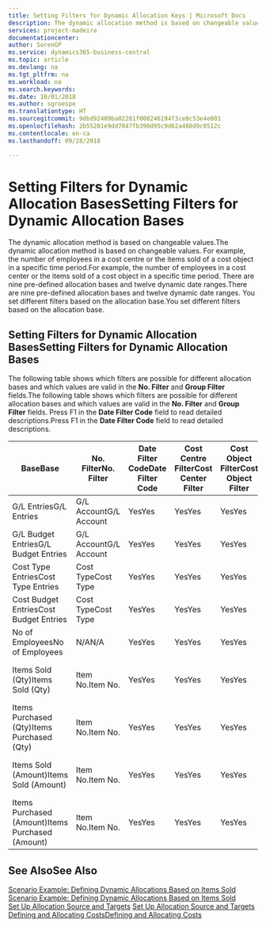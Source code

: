 ```yaml
---
title: Setting Filters for Dynamic Allocation Keys | Microsoft Docs
description: The dynamic allocation method is based on changeable values. For example, the number of employees in a cost centre or the items sold of a cost object in a specific time period. There are nine pre-defined allocation bases and twelve dynamic date ranges. You set different filters based on the allocation base.
services: project-madeira
documentationcenter: 
author: SorenGP
ms.service: dynamics365-business-central
ms.topic: article
ms.devlang: na
ms.tgt_pltfrm: na
ms.workload: na
ms.search.keywords: 
ms.date: 10/01/2018
ms.author: sgroespe
ms.translationtype: HT
ms.sourcegitcommit: 9dbd92409ba02281f008246194f3ce0c53e4e001
ms.openlocfilehash: 2b55201e9dd7847fb390d95c9d62a488d9c0512c
ms.contentlocale: en-ca
ms.lasthandoff: 09/28/2018

---
```

# <a name="setting-filters-for-dynamic-allocation-bases"></a><span data-ttu-id="ceab9-106">Setting Filters for Dynamic Allocation Bases</span><span class="sxs-lookup"><span data-stu-id="ceab9-106">Setting Filters for Dynamic Allocation Bases</span></span>
<span data-ttu-id="ceab9-107">The dynamic allocation method is based on changeable values.</span><span class="sxs-lookup"><span data-stu-id="ceab9-107">The dynamic allocation method is based on changeable values.</span></span> <span data-ttu-id="ceab9-108">For example, the number of employees in a cost centre or the items sold of a cost object in a specific time period.</span><span class="sxs-lookup"><span data-stu-id="ceab9-108">For example, the number of employees in a cost center or the items sold of a cost object in a specific time period.</span></span> <span data-ttu-id="ceab9-109">There are nine pre-defined allocation bases and twelve dynamic date ranges.</span><span class="sxs-lookup"><span data-stu-id="ceab9-109">There are nine pre-defined allocation bases and twelve dynamic date ranges.</span></span> <span data-ttu-id="ceab9-110">You set different filters based on the allocation base.</span><span class="sxs-lookup"><span data-stu-id="ceab9-110">You set different filters based on the allocation base.</span></span>  

## <a name="setting-filters-for-dynamic-allocation-bases"></a><span data-ttu-id="ceab9-111">Setting Filters for Dynamic Allocation Bases</span><span class="sxs-lookup"><span data-stu-id="ceab9-111">Setting Filters for Dynamic Allocation Bases</span></span>  
 <span data-ttu-id="ceab9-112">The following table shows which filters are possible for different allocation bases and which values are valid in the **No. Filter** and **Group Filter** fields.</span><span class="sxs-lookup"><span data-stu-id="ceab9-112">The following table shows which filters are possible for different allocation bases and which values are valid in the **No. Filter** and **Group Filter** fields.</span></span> <span data-ttu-id="ceab9-113">Press F1 in the **Date Filter Code** field to read detailed descriptions.</span><span class="sxs-lookup"><span data-stu-id="ceab9-113">Press F1 in the **Date Filter Code** field to read detailed descriptions.</span></span>  

|<span data-ttu-id="ceab9-114">**Base**</span><span class="sxs-lookup"><span data-stu-id="ceab9-114">**Base**</span></span>|<span data-ttu-id="ceab9-115">**No. Filter**</span><span class="sxs-lookup"><span data-stu-id="ceab9-115">**No. Filter**</span></span>|<span data-ttu-id="ceab9-116">**Date Filter Code**</span><span class="sxs-lookup"><span data-stu-id="ceab9-116">**Date Filter Code**</span></span>|<span data-ttu-id="ceab9-117">**Cost Centre Filter**</span><span class="sxs-lookup"><span data-stu-id="ceab9-117">**Cost Center Filter**</span></span>|<span data-ttu-id="ceab9-118">**Cost Object Filter**</span><span class="sxs-lookup"><span data-stu-id="ceab9-118">**Cost Object Filter**</span></span>|<span data-ttu-id="ceab9-119">**Group Filter**</span><span class="sxs-lookup"><span data-stu-id="ceab9-119">**Group Filter**</span></span>|  
|--------------|----------------------------------------|----------------------------------------------|------------------------------------------------|------------------------------------------------|------------------------------------------|  
|<span data-ttu-id="ceab9-120">G/L Entries</span><span class="sxs-lookup"><span data-stu-id="ceab9-120">G/L Entries</span></span>|<span data-ttu-id="ceab9-121">G/L Account</span><span class="sxs-lookup"><span data-stu-id="ceab9-121">G/L Account</span></span>|<span data-ttu-id="ceab9-122">Yes</span><span class="sxs-lookup"><span data-stu-id="ceab9-122">Yes</span></span>|<span data-ttu-id="ceab9-123">Yes</span><span class="sxs-lookup"><span data-stu-id="ceab9-123">Yes</span></span>|<span data-ttu-id="ceab9-124">Yes</span><span class="sxs-lookup"><span data-stu-id="ceab9-124">Yes</span></span>|<span data-ttu-id="ceab9-125">N/A</span><span class="sxs-lookup"><span data-stu-id="ceab9-125">N/A</span></span>|  
|<span data-ttu-id="ceab9-126">G/L Budget Entries</span><span class="sxs-lookup"><span data-stu-id="ceab9-126">G/L Budget Entries</span></span>|<span data-ttu-id="ceab9-127">G/L Account</span><span class="sxs-lookup"><span data-stu-id="ceab9-127">G/L Account</span></span>|<span data-ttu-id="ceab9-128">Yes</span><span class="sxs-lookup"><span data-stu-id="ceab9-128">Yes</span></span>|<span data-ttu-id="ceab9-129">Yes</span><span class="sxs-lookup"><span data-stu-id="ceab9-129">Yes</span></span>|<span data-ttu-id="ceab9-130">Yes</span><span class="sxs-lookup"><span data-stu-id="ceab9-130">Yes</span></span>|<span data-ttu-id="ceab9-131">G/L Budget Name</span><span class="sxs-lookup"><span data-stu-id="ceab9-131">G/L Budget Name</span></span>|  
|<span data-ttu-id="ceab9-132">Cost Type Entries</span><span class="sxs-lookup"><span data-stu-id="ceab9-132">Cost Type Entries</span></span>|<span data-ttu-id="ceab9-133">Cost Type</span><span class="sxs-lookup"><span data-stu-id="ceab9-133">Cost Type</span></span>|<span data-ttu-id="ceab9-134">Yes</span><span class="sxs-lookup"><span data-stu-id="ceab9-134">Yes</span></span>|<span data-ttu-id="ceab9-135">Yes</span><span class="sxs-lookup"><span data-stu-id="ceab9-135">Yes</span></span>|<span data-ttu-id="ceab9-136">Yes</span><span class="sxs-lookup"><span data-stu-id="ceab9-136">Yes</span></span>|<span data-ttu-id="ceab9-137">N/A</span><span class="sxs-lookup"><span data-stu-id="ceab9-137">N/A</span></span>|  
|<span data-ttu-id="ceab9-138">Cost Budget Entries</span><span class="sxs-lookup"><span data-stu-id="ceab9-138">Cost Budget Entries</span></span>|<span data-ttu-id="ceab9-139">Cost Type</span><span class="sxs-lookup"><span data-stu-id="ceab9-139">Cost Type</span></span>|<span data-ttu-id="ceab9-140">Yes</span><span class="sxs-lookup"><span data-stu-id="ceab9-140">Yes</span></span>|<span data-ttu-id="ceab9-141">Yes</span><span class="sxs-lookup"><span data-stu-id="ceab9-141">Yes</span></span>|<span data-ttu-id="ceab9-142">Yes</span><span class="sxs-lookup"><span data-stu-id="ceab9-142">Yes</span></span>|<span data-ttu-id="ceab9-143">Budget Name</span><span class="sxs-lookup"><span data-stu-id="ceab9-143">Budget Name</span></span>|  
|<span data-ttu-id="ceab9-144">No of Employees</span><span class="sxs-lookup"><span data-stu-id="ceab9-144">No of Employees</span></span>|<span data-ttu-id="ceab9-145">N/A</span><span class="sxs-lookup"><span data-stu-id="ceab9-145">N/A</span></span>|<span data-ttu-id="ceab9-146">Yes</span><span class="sxs-lookup"><span data-stu-id="ceab9-146">Yes</span></span>|<span data-ttu-id="ceab9-147">Yes</span><span class="sxs-lookup"><span data-stu-id="ceab9-147">Yes</span></span>|<span data-ttu-id="ceab9-148">Yes</span><span class="sxs-lookup"><span data-stu-id="ceab9-148">Yes</span></span>|<span data-ttu-id="ceab9-149">N/A</span><span class="sxs-lookup"><span data-stu-id="ceab9-149">N/A</span></span>|  
|<span data-ttu-id="ceab9-150">Items Sold (Qty)</span><span class="sxs-lookup"><span data-stu-id="ceab9-150">Items Sold (Qty)</span></span>|<span data-ttu-id="ceab9-151">Item No.</span><span class="sxs-lookup"><span data-stu-id="ceab9-151">Item No.</span></span>|<span data-ttu-id="ceab9-152">Yes</span><span class="sxs-lookup"><span data-stu-id="ceab9-152">Yes</span></span>|<span data-ttu-id="ceab9-153">Yes</span><span class="sxs-lookup"><span data-stu-id="ceab9-153">Yes</span></span>|<span data-ttu-id="ceab9-154">Yes</span><span class="sxs-lookup"><span data-stu-id="ceab9-154">Yes</span></span>|<span data-ttu-id="ceab9-155">Inventory Posting Group</span><span class="sxs-lookup"><span data-stu-id="ceab9-155">Inventory Posting Group</span></span>|  
|<span data-ttu-id="ceab9-156">Items Purchased (Qty)</span><span class="sxs-lookup"><span data-stu-id="ceab9-156">Items Purchased (Qty)</span></span>|<span data-ttu-id="ceab9-157">Item No.</span><span class="sxs-lookup"><span data-stu-id="ceab9-157">Item No.</span></span>|<span data-ttu-id="ceab9-158">Yes</span><span class="sxs-lookup"><span data-stu-id="ceab9-158">Yes</span></span>|<span data-ttu-id="ceab9-159">Yes</span><span class="sxs-lookup"><span data-stu-id="ceab9-159">Yes</span></span>|<span data-ttu-id="ceab9-160">Yes</span><span class="sxs-lookup"><span data-stu-id="ceab9-160">Yes</span></span>|<span data-ttu-id="ceab9-161">Inventory Posting Group</span><span class="sxs-lookup"><span data-stu-id="ceab9-161">Inventory Posting Group</span></span>|  
|<span data-ttu-id="ceab9-162">Items Sold (Amount)</span><span class="sxs-lookup"><span data-stu-id="ceab9-162">Items Sold (Amount)</span></span>|<span data-ttu-id="ceab9-163">Item No.</span><span class="sxs-lookup"><span data-stu-id="ceab9-163">Item No.</span></span>|<span data-ttu-id="ceab9-164">Yes</span><span class="sxs-lookup"><span data-stu-id="ceab9-164">Yes</span></span>|<span data-ttu-id="ceab9-165">Yes</span><span class="sxs-lookup"><span data-stu-id="ceab9-165">Yes</span></span>|<span data-ttu-id="ceab9-166">Yes</span><span class="sxs-lookup"><span data-stu-id="ceab9-166">Yes</span></span>|<span data-ttu-id="ceab9-167">Inventory Posting Group</span><span class="sxs-lookup"><span data-stu-id="ceab9-167">Inventory Posting Group</span></span>|  
|<span data-ttu-id="ceab9-168">Items Purchased (Amount)</span><span class="sxs-lookup"><span data-stu-id="ceab9-168">Items Purchased (Amount)</span></span>|<span data-ttu-id="ceab9-169">Item No.</span><span class="sxs-lookup"><span data-stu-id="ceab9-169">Item No.</span></span>|<span data-ttu-id="ceab9-170">Yes</span><span class="sxs-lookup"><span data-stu-id="ceab9-170">Yes</span></span>|<span data-ttu-id="ceab9-171">Yes</span><span class="sxs-lookup"><span data-stu-id="ceab9-171">Yes</span></span>|<span data-ttu-id="ceab9-172">Yes</span><span class="sxs-lookup"><span data-stu-id="ceab9-172">Yes</span></span>|<span data-ttu-id="ceab9-173">Inventory Posting Group</span><span class="sxs-lookup"><span data-stu-id="ceab9-173">Inventory Posting Group</span></span>|  

## <a name="see-also"></a><span data-ttu-id="ceab9-174">See Also</span><span class="sxs-lookup"><span data-stu-id="ceab9-174">See Also</span></span>  
 <span data-ttu-id="ceab9-175">[Scenario Example: Defining Dynamic Allocations Based on Items Sold](finance-scenario-example-defining-dynamic-allocations-based-on-items-sold.md) </span><span class="sxs-lookup"><span data-stu-id="ceab9-175">[Scenario Example: Defining Dynamic Allocations Based on Items Sold](finance-scenario-example-defining-dynamic-allocations-based-on-items-sold.md) </span></span>  
 <span data-ttu-id="ceab9-176">[Set Up Allocation Source and Targets](finance-how-to-set-up-allocation-source-and-targets.md) </span><span class="sxs-lookup"><span data-stu-id="ceab9-176">[Set Up Allocation Source and Targets](finance-how-to-set-up-allocation-source-and-targets.md) </span></span>  
 [<span data-ttu-id="ceab9-177">Defining and Allocating Costs</span><span class="sxs-lookup"><span data-stu-id="ceab9-177">Defining and Allocating Costs</span></span>](finance-define-and-allocate-costs.md)

